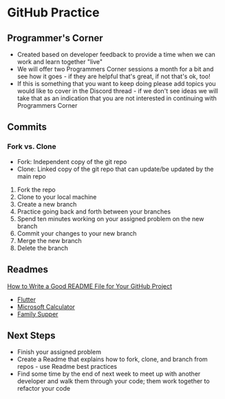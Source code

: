 # GitHub Practice

## Programmer's Corner
* Created based on developer feedback to provide a time when we can work and learn together "live"
* We will offer two Programmers Corner sessions a month for a bit and see how it goes - if they are helpful that's great, if not that's ok, too!
* If this is something that you want to keep doing please add topics you would like to cover in the Discord thread - if we don't see ideas we will take that as an indication that you are not interested in continuing with Programmers Corner

## Commits

### Fork vs. Clone
* Fork: Independent copy of the git repo
* Clone: Linked copy of the git repo that can update/be updated by the main repo

1. Fork the repo
2. Clone to your local machine
3. Create a new branch
4. Practice going back and forth between your branches
5. Spend ten minutes working on your assigned problem on the new branch
6. Commit your changes to your new branch
7. Merge the new branch
8. Delete the branch

## Readmes
[How to Write a Good README File for Your GitHub Project](https://www.freecodecamp.org/news/how-to-write-a-good-readme-file/)
* [Flutter](https://github.com/flutter/flutter)
* [Microsoft Calculator](https://github.com/microsoft/calculator)
* [Family Supper](https://github.com/meagan13/Family-Supper)

## Next Steps
* Finish your assigned problem
* Create a Readme that explains how to fork, clone, and branch from repos - use Readme best practices
* Find some time by the end of next week to meet up with another developer and walk them through your code; them work together to refactor your code
